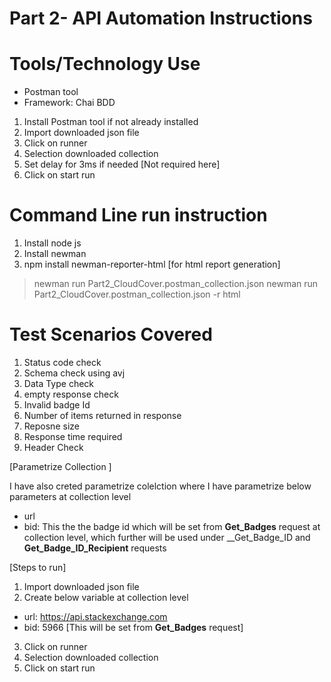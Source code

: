 # Part 2- API Automation Instructions

# Tools/Technology Use
- Postman tool
- Framework: Chai BDD

1. Install Postman tool if not already installed
2. Import downloaded json file
3. Click on runner
4. Selection downloaded collection
5. Set delay for 3ms if needed [Not required here]
6. Click on start run

# Command Line run instruction
1. Install node js
2. Install newman
3. npm install newman-reporter-html [for html report generation]

> newman run Part2_CloudCover.postman_collection.json
> newman run Part2_CloudCover.postman_collection.json -r html

# Test Scenarios Covered
1. Status code check
2. Schema check using avj
3. Data Type check 
4. empty response check
5. Invalid badge Id
6. Number of items returned in response
7. Reposne size
8. Response time required
9. Header Check 

[Parametrize Collection ]

I have also creted parametrize colelction where I have parametrize below parameters at collection level
- url
- bid: This the the badge id which will be set from __Get_Badges__ request at collection level, which further will be used under __Get_Badge_ID and __Get_Badge_ID_Recipient__ requests

[Steps to run]
1. Import downloaded json file
2. Create below variable at collection level 
- url: https://api.stackexchange.com
- bid: 5966 [This will be set from __Get_Badges__ request]
3. Click on runner
4. Selection downloaded collection
5. Click on start run
